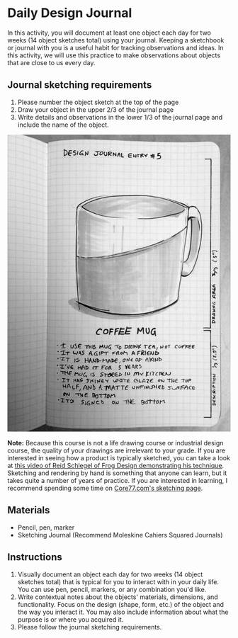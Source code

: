 

# Daily Design Journal

In this activity, you will document at least one object each day for two weeks \(14 object sketches total\) using your journal. Keeping a sketchbook or journal with you is a useful habit for tracking observations and ideas. In this activity, we will use this practice to make observations about objects that are close to us every day.

## Journal sketching requirements

1. Please number the object sketch at the top of the page 
2. Draw your object in the upper 2/3 of the journal page
3. Write details and observations in the lower 1/3 of the journal page and include the name of the object.

![Design journal](/assets/design-journal@2x.jpg)

**Note:** Because this course is not a life drawing course or industrial design course, the quality of your drawings are irrelevant to your grade. If you are interested in seeing how a product is typically sketched, you can take a look at [this video of Reid Schlegel of Frog Design demonstrating his technique](https://www.youtube.com/watch?v=BqqGox6Jwvk). Sketching and rendering by hand is something that anyone can learn, but it takes quite a number of years of practice. If you are interested in learning, I recommend spending some time on [Core77.com's sketching page](http://www.core77.com/Sketching).

## Materials

* Pencil, pen, marker
* Sketching Journal (Recommend Moleskine Cahiers Squared Journals)

## Instructions

1. Visually document an object each day for two weeks \(14 object sketches total\) that is typical for you to interact with in your daily life. You can use pen, pencil, markers, or any combination you'd like. 
2. Write contextual notes about the objects' materials, dimensions, and functionality. Focus on the design (shape, form, etc.) of the object and the way you interact it. You may also include information about what the purpose is or where you acquired it.
3. Please follow the journal sketching requirements.



